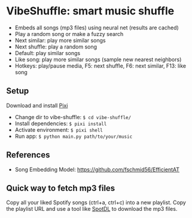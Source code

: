# VibeShuffle: smart music shuffle

- Embeds all songs (mp3 files) using neural net (results are cached)
- Play a random song or make a fuzzy search
- Next similar: play more similar songs
- Next shuffle: play a random song
- Default: play similar songs
- Like song: play more similar songs (sample new nearest neighbors)
- Hotkeys: play/pause media, F5: next shuffle, F6: next similar, F13: like song

## Setup

Download and install [Pixi](https://pixi.sh/latest/#installation)

- Change dir to vibe-shuffle: ```$ cd vibe-shuffle/```
- Install dependencies: ```$ pixi install```
- Activate environment: ```$ pixi shell```
- Run app: ```$ python main.py path/to/your/music```

## References

- Song Embedding Model: <https://github.com/fschmid56/EfficientAT>

## Quick way to fetch mp3 files

Copy all your liked Spotify songs (ctrl+a, ctrl+c) into a new playlist. Copy the playlist URL and use a tool like [SpotDL](https://github.com/spotDL/spotify-downloader) to download the mp3 files.
